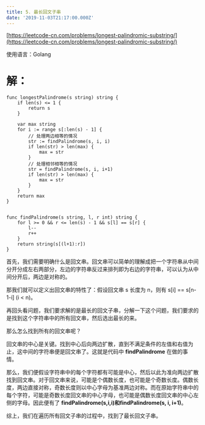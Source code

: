 ```yaml
---
title: 5. 最长回文子串
date: '2019-11-03T21:17:00.000Z'
---
```


[https://leetcode-cn.com/problems/longest-palindromic-substring/](https://leetcode-cn.com/problems/longest-palindromic-substring/)

使用语言：Golang

# 解：
```
func longestPalindrome(s string) string {
    if len(s) <= 1 {
        return s
    }
    
    var max string
    for i := range s[:len(s) - 1] {
        // 处理两边相等的情况
        str := findPalindrome(s, i, i)
        if len(str) > len(max) {
            max = str
        }
        // 处理相邻相等的情况
        str = findPalindrome(s, i, i+1)
        if len(str) > len(max) {
            max = str
        }
    }
    return max
}


func findPalindrome(s string, l, r int) string {
    for l >= 0 && r <= len(s) - 1 && s[l] == s[r] {
        l--
        r++
    }
    return string(s[(l+1):r])
}
```
首先，我们需要明确什么是回文串。回文串可以简单的理解成把一个字符串从中间分开分成左右两部分，左边的字符串反过来排列即为右边的字符串，可以认为从中间分开后，两边是对称的。

那我们就可以定义出回文串的特性了：假设回文串 s 长度为 n，则有 s[i] == s[n-1-i]  (i < n)。

再回头看问题，我们要求解的是最长的回文子串，分解一下这个问题，我们要求的是找到这个字符串中的所有回文串，然后选出最长的来。

那么怎么找到所有的回文串呢？

回文串的中心是关键。找到中心后向两边扩散，直到不满足条件的左值和右值为止，这中间的字符串便是回文串了。这就是代码中 **findPalindrome** 在做的事情。

那么，我们便假设字符串中的每个字符都有可能是中心，然后以此为准向两边扩散找到回文串。对于回文串来说，可能是个偶数长度，也可能是个奇数长度。偶数长度，两边直接对称，奇数长度则以中心字母为基准两边对称。而在原始字符串中的每个字符，可能是奇数长度回文串的中心字母，也可能是偶数长度回文串的中心左侧的字母。因此便有了 **findPalindrome(s,i,i)**和**findPalindrome(s, i, i+1)**。

综上，我们在遍历所有回文子串的过程中，找到了最长回文子串。
